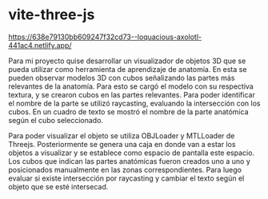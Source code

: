# vite-three-js

https://638e79130bb609247f32cd73--loquacious-axolotl-441ac4.netlify.app/

Para mi proyecto quise desarrollar un visualizador de objetos 3D que se pueda utilizar como herramienta de aprendizaje de anatomía. En esta se pueden observar modelos 3D con cubos señalizando las partes más relevantes de la anatomía. Para esto se cargó el modelo con su respectiva textura, y se crearon cubos en las partes relevantes. Para poder identificar el nombre de la parte se utilizó raycasting, evaluando la intersección con los cubos. En un cuadro de texto se mostró el nombre de la parte anatómica según el cubo seleccionado. 

Para poder visualizar el objeto se utiliza OBJLoader y MTLLoader de Threejs.
Posteriormente se genera una caja en donde van a estar los objetos a visualizar y se establece como espacio de pantalla este espacio. 
Los cubos que indican las partes anatómicas fueron creados uno a uno y posicionados manualmente en las zonas correspondientes. 
Para luego evaluar si existe intersección por raycasting y cambiar el texto según el objeto que se esté intersecad.


